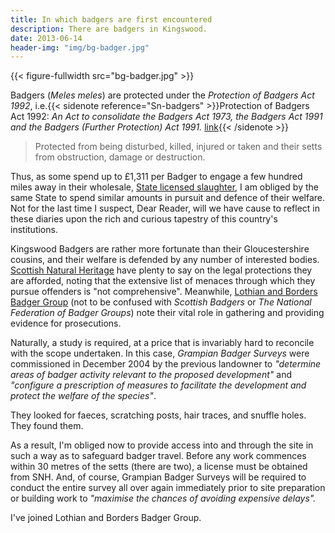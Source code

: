```yaml
---
title: In which badgers are first encountered
description: There are badgers in Kingswood.
date: 2013-06-14
header-img: "img/bg-badger.jpg"
---
```


{{< figure-fullwidth src="bg-badger.jpg" >}}



<span class="newthought">Badgers</span> (_Meles meles_) are protected under the _Protection of Badgers Act 1992_, i.e.{{< sidenote reference="Sn-badgers" >}}Protection of Badgers Act 1992: <i>An Act to consolidate the Badgers Act 1973, the Badgers Act 1991 and the Badgers (Further Protection) Act 1991.</i> <a href="http://www.legislation.gov.uk/ukpga/1992/51/contents">link</a>{{< /sidenote >}}

> Protected from being disturbed, killed, injured or taken and their setts from obstruction, damage or destruction.

Thus, as some spend up to £1,311 per Badger to engage a few hundred miles away in their wholesale, [State licensed slaughter](http://www.bbc.co.uk/news/uk-england-25719562), I am obliged by the same State to spend similar amounts in pursuit and defence of their welfare. Not for the last time I suspect, Dear Reader,  will we have cause to reflect in these diaries upon the rich and curious tapestry of this country's institutions.

Kingswood Badgers are rather more fortunate than their Gloucestershire cousins, and their welfare is defended by any number of interested bodies. [Scottish Natural Heritage](http://www.snh.gov.uk/protecting-scotlands-nature/protected-species/which-and-how/mammals/badger-protection/) have plenty to say on the legal protections they are afforded, noting that the extensive list of menaces through which they pursue offenders is "not comprehensive". Meanwhile, [Lothian and Borders Badger Group](http://www.badgerland.co.uk/badgergroups/scotland/lothian_and_borders.html) (not to be confused with _Scottish Badgers_ or _The National Federation of Badger Groups_) note their vital role in gathering and providing evidence for prosecutions.

Naturally, a study is required, at a price that is invariably hard to reconcile with the scope undertaken. In this case, _Grampian Badger Surveys_ were commissioned in December 2004 by the previous landowner to _"determine areas of badger activity relevant to the proposed development"_ and _"configure a prescription of measures to facilitate the development and protect the welfare of the species"_.

They looked for faeces, scratching posts, hair traces, and snuffle holes. They found them.

<object data="http://www.richardlyon.net/pdfs/Badger report-010704.pdf" type="application/pdf" width="600px" height="200px"></object>

As a result, I'm obliged now to provide access into and through the site in such a way as to safeguard badger travel. Before any work commences within 30 metres of the setts (there are two), a license must be obtained from SNH. And, of course, Grampian Badger Surveys will be required to conduct the entire survey all over again immediately prior to site preparation or building work to _"maximise the chances of avoiding expensive delays"._

I've joined Lothian and Borders Badger Group.
